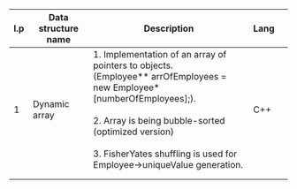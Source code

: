 | l.p | Data structure name | Description                                                                                                                                                                                                                                                         | Lang |   |
|-----|---------------------|---------------------------------------------------------------------------------------------------------------------------------------------------------------------------------------------------------------------------------------------------------------------|------|---|
| 1   | Dynamic array       | 1. Implementation of an array of pointers to objects.<br>(Employee** arrOfEmployees = new Employee* [numberOfEmployees];).<br><br>2. Array is being bubble-sorted (optimized version)<br><br>3. FisherYates shuffling is used for Employee->uniqueValue generation. | C++  |   |
|     |                     |                                                                                                                                                                                                                                                                     |      |   |
|     |                     |                                                                                                                                                                                                                                                                     |      |   |
